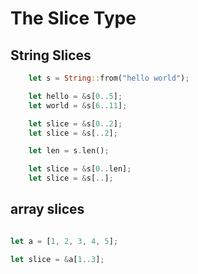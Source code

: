 # The Slice Type

## String Slices

```rust
    let s = String::from("hello world");

    let hello = &s[0..5];
    let world = &s[6..11];

    let slice = &s[0..2];
    let slice = &s[..2];

    let len = s.len();

    let slice = &s[0..len];
    let slice = &s[..];
```

## array slices

```rust

let a = [1, 2, 3, 4, 5];

let slice = &a[1..3];
```